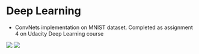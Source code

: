 # Deep Learning
- ConvNets implementation on MNIST dataset. Completed as assignment 4 on Udacity Deep Learning course
<img src=http://i.imgur.com/59yWfZ5.png>

<img src=http://i.imgur.com/k0yBVV2.png>



